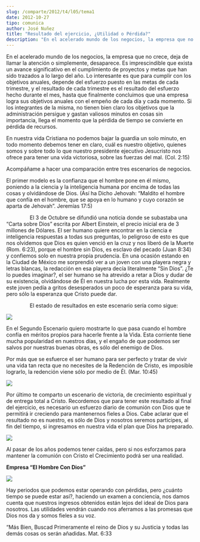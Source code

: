 ```yaml
---
slug: /comparte/2012/t4/l05/tema1
date: 2012-10-27
tipo: comunica
author: José Nuñez
title: "Resultado del ejercicio, ¿Utilidad o Pérdida?"
description: "En el acelerado mundo de los negocios, la empresa que no crece, deja de llamar  la atención o simplemente, desaparece. Es imprescindible que exista un avance  significativo en el cumplimiento de proyectos y metas que han sido trazados a  lo largo del año. Lo interesante es que..."
---
```


En el acelerado mundo de los negocios, la empresa que no crece, deja de llamar la atención o simplemente, desaparece. Es imprescindible que exista un avance significativo en el cumplimiento de proyectos y metas que han sido trazados a lo largo del año. Lo interesante es que para cumplir con los objetivos anuales, depende del esfuerzo puesto en las metas de cada trimestre, y el resultado de cada trimestre es el resultado del esfuerzo hecho durante el mes, hasta que finalmente concluimos que una empresa logra sus objetivos anuales con el empeño de cada día y cada momento. Si los integrantes de la misma, no tienen bien claro los objetivos que la administración persigue y gastan valiosos minutos en cosas sin importancia, llega el momento que la pérdida de tiempo se convierte en pérdida de recursos.

En nuestra vida Cristiana no podemos bajar la guardia un solo minuto, en todo momento debemos tener en claro, cuál es nuestro objetivo, quienes somos y sobre todo lo que nuestro presidente ejecutivo Jesucristo nos ofrece para tener una vida victoriosa, sobre las fuerzas del mal. (Col. 2:15)

Acompáñame a hacer una comparación entre tres escenarios de negocios.

El primer modelo es la confianza que el hombre pone en él mismo, poniendo a la ciencia y la inteligencia humana por encima de todas las cosas y olvidándose de Dios. (Así ha Dicho Jehovah: “Maldito el hombre que confía en el hombre, que se apoya en lo humano y cuyo corazón se aparta de Jehovah”. Jeremías 17:5)

                El 3 de Octubre se difundió una noticia donde se subastaba una “Carta sobre Dios” escrita por Albert Einstein, el precio inicial era de 3 millones de Dólares. El ser humano quiere encontrar en la ciencia e inteligencia respuestas a todas sus preguntas, lo peligroso de esto es que nos olvidemos que Dios es quien venció en la cruz y nos liberó de la Muerte (Rom. 6:23), porque el hombre sin Dios, es esclavo del pecado (Juan 8:34) y confiemos solo en nuestra propia prudencia. En una ocasión estando en la Ciudad de México me sorprendió ver a un joven con una playera negra y letras blancas, la redacción en esa playera decía literalmente “Sin Dios”. ¿Te lo puedes imaginar?, el ser humano se ha atrevido a retar a Dios y dudar de su existencia, olvidándose de Él en nuestra lucha por esta vida. Realmente este joven pedía a gritos desesperados un poco de esperanza para su vida, pero sólo la esperanza que Cristo puede dar.

                El estado de resultados en este escenario sería como sigue:

![](file:///C:/DOCUME~1/ifo/LOCALS~1/Temp/msohtmlclip1/01/clip_image001.jpg)

En el Segundo Escenario quiero mostrarte lo que pasa cuando el hombre confía en méritos propios para hacerle frente a la Vida. Esta corriente tiene mucha popularidad en nuestros días, y el engaño de que podemos ser salvos por nuestras buenas obras, es sólo del enemigo de Dios.

Por más que se esfuerce el ser humano para ser perfecto y tratar de vivir una vida tan recta que no necesites de la Redención de Cristo, es imposible lograrlo, la redención viene sólo por medio de Él. (Mar. 10:45)

![](file:///C:/DOCUME~1/ifo/LOCALS~1/Temp/msohtmlclip1/01/clip_image002.jpg)

Por último te comparto un escenario de victoria, de crecimiento espiritual y de entrega total a Cristo. Recordemos que para tener este resultado al final del ejercicio, es necesario un esfuerzo diario de comunión con Dios que te permitirá ir creciendo para mantenernos fieles a Dios. Cabe aclarar que el resultado no es nuestro, es sólo de Dios y nosotros seremos participes, al fin del tiempo, si ingresamos en nuestra vida el plan que Dios ha preparado.

![](file:///C:/DOCUME~1/ifo/LOCALS~1/Temp/msohtmlclip1/01/clip_image003.jpg)

Al pasar de los años podemos tener caídas, pero si nos esforzamos para mantener la comunión con Cristo el Crecimiento podrá ser una realidad.

**Empresa “El Hombre Con Dios”**

![](file:///C:/DOCUME~1/ifo/LOCALS~1/Temp/msohtmlclip1/01/clip_image005.jpg)

Hay periodos que podemos estar operando con pérdidas, pero ¿cuánto tiempo se puede estar así?, haciendo un examen a conciencia, nos damos cuenta que nuestros ingresos obtenidos están lejos del ideal de Dios para nosotros. Las utilidades vendrán cuando nos aferramos a las promesas que Dios nos da y somos fieles a su voz.

“Más Bien, Buscad Primeramente el reino de Dios y su Justicia y todas las demás cosas os serán añadidas. Mat. 6:33
